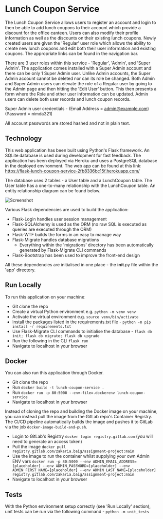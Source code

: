 # Lunch Coupon Service

The Lunch Coupon Service allows users to register an account and login to then be able to add lunch coupons to their account which provide a discount for the office canteen. Users can also modify their profile information as well as the discounts on their existing lunch coupons. Newly created users are given the 'Regular' user role which allows the ability to create new lunch coupons and edit both their user information and existing coupons. The appropriate links can be found in the navigation bar.

There are 3 user roles within this service - 'Regular', 'Admin', and 'Super Admin'. The application comes installed with a Super Admin account and there can be only 1 Super Admin user. Unlike Admin accounts, the Super Admin account cannot be deleted nor can its role be changed. Both Admin and Super Admin users can elevate the role of a Regular user by going to the Admin page and then hitting the 'Edit User' button. This then presents a form where the Role and other user information can be updated. Admin users can delete both user records and lunch coupon records.

Super Admin user credentials - (Email Address = admin@example.com) (Password = nimda321)

All account passwords are stored hashed and not in plain text.

## Technology

This web application has been built using Python's Flask framework. An SQLite database is used during development for fast feedback. The application has been deployed via Heroku and uses a PostgreSQL database in the deployed environment. The web app can be found at this link: https://flask-lunch-coupon-service-2fb8336bc15f.herokuapp.com/

The database uses 2 tables - a User table and a LunchCoupon table. The User table has a one-to-many relationship with the LunchCoupon table. An entity relationship diagram can be found below.

![Screenshot](https://github.com/zakbaig/assignment-project/assets/59240081/caf3663c-31f8-4f45-8225-31943ce38404)

Various Flask dependencies are used to build the application:

- Flask-Login handles user session management
- Flask-SQLAlchemy is used as the ORM (no raw SQL is executed as queries are executed through the ORM)
- Flask-WTF builds the forms in an easy to manage way
- Flask-Migrate handles database migrations
  - Everything within the 'migrations' directory has been automatically generated by Flask-Migrate CLI commands
- Flask-Bootstrap has been used to improve the front-end design

All these dependencies are initialised in one place - the __init__.py file within the 'app' directory.

## Run Locally

To run this application on your machine:
- Git clone the repo
- Create a virtual Python environment e.g. `python -m venv venv`
- Activate the virtual environment e.g. `source venv/bin/activate`
- Install the packages listed in the requirements.txt file - `python -m pip install -r requirements.txt`
- Use Flask-Migrate CLI commands to initialise the database - `flask db init; flask db migrate; flask db upgrade`
- Run the following in the CLI `flask run`
- Navigate to localhost in your browser

## Docker

You can also run this application through Docker.

- Git clone the repo
- Run `docker build -t lunch-coupon-service .`
- Run `docker run -p 80:5000 --env-file=.dockerenv lunch-coupon-service`
- Navigate to localhost in your browser

Instead of cloning the repo and building the Docker image on your machine, you can instead pull the image from the GitLab repo's Container Registry. The CI/CD pipeline automatically builds the image and pushes it to GitLab via the job `docker-image-build-and-push`.

- Login to GitLab's Registry `docker login registry.gitlab.com` (you will need to generate an access token)
- Pull the image `docker pull registry.gitlab.com/zakaria.baig/assignment-project:main`
- Use the image to run the container whilst supplying your own Admin ENV vars `docker run -p 80:5000 --env ADMIN_EMAIL_ADDRESS=[placeholder] --env ADMIN_PASSWORD=[placeholder] --env ADMIN_FIRST_NAME=[placeholder] --env ADMIN_LAST_NAME=[placeholder] registry.gitlab.com/zakaria.baig/assignment-project:main`
- Navigate to localhost in your browser

## Tests

With the Python environment setup correctly (see 'Run Locally' section), unit tests can be run via the following command - `python -m unit_tests`